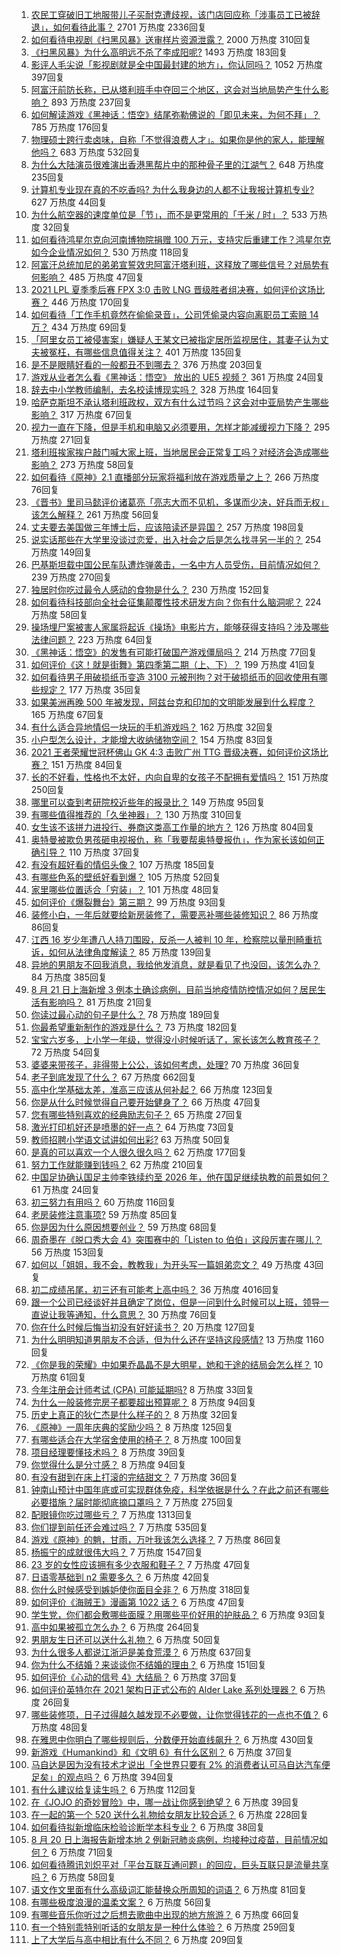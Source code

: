 1. [农民工穿破旧工地服带儿子买耐克遭歧视，该门店回应称「涉事员工已被辞退」，如何看待此事？](https://www.zhihu.com/question/481174491) 2701 万热度 2336回复
1. [如何看待电视剧《扫黑风暴》送审样片资源泄露？](https://www.zhihu.com/question/481330328) 2000 万热度 310回复
1. [《扫黑风暴》为什么高明远不杀了李成阳呢?](https://www.zhihu.com/question/481047871) 1493 万热度 183回复
1. [影评人毛尖说「影视剧就是全中国最封建的地方」，你认同吗？](https://www.zhihu.com/question/480959905) 1052 万热度 397回复
1. [阿富汗前防长称，已从塔利班手中夺回三个地区，这会对当地局势产生什么影响？](https://www.zhihu.com/question/481355579) 893 万热度 237回复
1. [如何解读游戏《黑神话：悟空》结尾弥勒佛说的「即见未来，为何不拜」？](https://www.zhihu.com/question/481173215) 785 万热度 176回复
1. [物理硕士跨行卖卤味，自称「不觉得浪费人才」。如果你是他的家人，能理解他吗？](https://www.zhihu.com/question/480359455) 683 万热度 532回复
1. [为什么大陆演员很难演出香港黑帮片中的那种骨子里的江湖气？](https://www.zhihu.com/question/480849535) 648 万热度 235回复
1. [计算机专业现在真的不吃香吗? 为什么我身边的人都不让我报计算机专业?](https://www.zhihu.com/question/470635141) 627 万热度 44回复
1. [为什么航空器的速度单位是「节」，而不是更常用的「千米 / 时」？](https://www.zhihu.com/question/364495905) 533 万热度 32回复
1. [如何看待鸿星尔克向河南博物院捐赠 100 万元，支持灾后重建工作？鸿星尔克如今企业情况如何？](https://www.zhihu.com/question/481347084) 530 万热度 118回复
1. [阿富汗总统加尼的弟弟宣誓效忠阿富汗塔利班，这释放了哪些信号？对局势有何影响？](https://www.zhihu.com/question/481499823) 485 万热度 47回复
1. [2021 LPL 夏季季后赛 FPX 3:0 击败 LNG 晋级胜者组决赛，如何评价这场比赛？](https://www.zhihu.com/question/481458042) 446 万热度 170回复
1. [如何看待「工作手机竟然在偷偷录音」，公司凭偷录内容向离职员工索赔 14 万？](https://www.zhihu.com/question/480979026) 434 万热度 69回复
1. [「阿里女员工被侵害案」嫌疑人王某文已被指定居所监视居住，其妻子认为丈夫被冤枉，有哪些信息值得关注？](https://www.zhihu.com/question/481454197) 401 万热度 135回复
1. [是不是眼睛好看的一般都丑不到哪去？](https://www.zhihu.com/question/480505441) 376 万热度 203回复
1. [游戏从业者怎么看《黑神话：悟空》 放出的 UE5 视频？](https://www.zhihu.com/question/481230861) 361 万热度 24回复
1. [辞去中小学教师编制，去名校读博现实吗？](https://www.zhihu.com/question/447564308) 328 万热度 164回复
1. [哈萨克斯坦不承认塔利班政权，双方有什么过节吗？这会对中亚局势产生哪些影响？](https://www.zhihu.com/question/481253845) 317 万热度 67回复
1. [视力一直在下降，但是手机和电脑又必须要用，怎样才能减缓视力下降？](https://www.zhihu.com/question/29378502) 295 万热度 271回复
1. [塔利班挨家挨户敲门喊大家上班，当地居民会正常复工吗？对经济会造成哪些影响？](https://www.zhihu.com/question/481261418) 273 万热度 58回复
1. [如何看待《原神》2.1 直播部分玩家将福利放在游戏质量之上？](https://www.zhihu.com/question/481342967) 266 万热度 76回复
1. [《晋书》里司马懿评价诸葛亮「亮志大而不见机，多谋而少决，好兵而无权」该怎么解释？](https://www.zhihu.com/question/470256866) 261 万热度 56回复
1. [丈夫要去美国做三年博士后，应该陪读还是异国？](https://www.zhihu.com/question/345157388) 257 万热度 198回复
1. [说实话那些在大学里没谈过恋爱，出入社会之后是怎么找寻另一半的？](https://www.zhihu.com/question/432440454) 254 万热度 149回复
1. [巴基斯坦载中国公民车队遭炸弹袭击，一名中方人员受伤，目前情况如何？](https://www.zhihu.com/question/481364036) 239 万热度 270回复
1. [独居时你吃过最令人感动的食物是什么？](https://www.zhihu.com/question/479196656) 230 万热度 152回复
1. [如何看待科技部向全社会征集颠覆性技术研发方向？你有什么脑洞呢？](https://www.zhihu.com/question/481220643) 224 万热度 58回复
1. [操场埋尸案被害人家属将起诉《操场》电影片方，能够获得支持吗？涉及哪些法律问题？](https://www.zhihu.com/question/481239064) 223 万热度 64回复
1. [《黑神话：悟空》的发售有可能打破国产游戏僵局吗？](https://www.zhihu.com/question/481359795) 214 万热度 77回复
1. [如何评价《这！就是街舞》第四季第二期（上、下）？](https://www.zhihu.com/question/481470049) 199 万热度 41回复
1. [如何看待男子用破损纸币变造 3100 元被刑拘？对于破损纸币的回收使用有哪些规定？](https://www.zhihu.com/question/481373879) 177 万热度 35回复
1. [如果美洲再晚 500 年被发现，阿兹台克和印加的文明能发展到什么程度？](https://www.zhihu.com/question/37284738) 165 万热度 67回复
1. [有什么适合异地情侣一块玩的手机游戏吗？](https://www.zhihu.com/question/314734641) 162 万热度 32回复
1. [小户型怎么设计，才能增大收纳储物空间？](https://www.zhihu.com/question/446526971) 154 万热度 83回复
1. [2021 王者荣耀世冠杯佛山 GK 4:3 击败广州 TTG 晋级决赛，如何评价这场比赛？](https://www.zhihu.com/question/481488644) 151 万热度 84回复
1. [长的不好看，性格也不太好，内向自卑的女孩子不配拥有爱情吗？](https://www.zhihu.com/question/481412966) 151 万热度 250回复
1. [哪里可以查到考研院校近些年的报录比？](https://www.zhihu.com/question/367173234) 149 万热度 95回复
1. [有哪些值得推荐的「久坐神器」？](https://www.zhihu.com/question/25573389) 130 万热度 310回复
1. [女生该不该拼力进投行、券商这类高工作量的地方？](https://www.zhihu.com/question/36710812) 126 万热度 804回复
1. [奥特曼被欺负男孩砸电视报仇，称「我要帮奥特曼报仇」，作为家长该如何正确引导？](https://www.zhihu.com/question/481552300) 110 万热度 37回复
1. [有没有超好看的情侣头像？](https://www.zhihu.com/question/367171746) 107 万热度 185回复
1. [有哪些色系的壁纸好看到爆？](https://www.zhihu.com/question/331260904) 105 万热度 52回复
1. [家里哪些位置适合「穷装」？](https://www.zhihu.com/question/441324496) 101 万热度 48回复
1. [如何评价《爆裂舞台》第三期？](https://www.zhihu.com/question/481269192) 99 万热度 93回复
1. [装修小白，一年后就要给新房装修了，需要恶补哪些装修知识？](https://www.zhihu.com/question/339527796) 86 万热度 86回复
1. [江西 16 岁少年遭八人持刀围殴，反杀一人被判 10 年，检察院以量刑畸重抗诉，如何从法律角度解读？](https://www.zhihu.com/question/481554723) 85 万热度 139回复
1. [异地的男朋友不回我消息，我给他发消息，就是看见了也没回，该怎么办？](https://www.zhihu.com/question/478865753) 84 万热度 385回复
1. [8 月 21 日上海新增 3 例本土确诊病例，目前当地疫情防控情况如何？居民生活有影响吗？](https://www.zhihu.com/question/481386532) 81 万热度 21回复
1. [你读过最心动的句子是什么？](https://www.zhihu.com/question/479369104) 78 万热度 189回复
1. [你最希望重新制作的游戏是什么？](https://www.zhihu.com/question/448831109) 73 万热度 182回复
1. [宝宝六岁多，上小学一年级，觉得没小时候听话了，家长该怎么教育孩子？](https://www.zhihu.com/question/480880605) 72 万热度 54回复
1. [婆婆来带孩子，非得带上公公，该如何考虑，处理?](https://www.zhihu.com/question/481330054) 70 万热度 36回复
1. [老子到底发现了什么？](https://www.zhihu.com/question/313095458) 67 万热度 662回复
1. [高中化学基础太差，准高三应该从何补起？](https://www.zhihu.com/question/466943473) 66 万热度 123回复
1. [你是从什么时候觉得自己要开始健身了？](https://www.zhihu.com/question/473214543) 66 万热度 47回复
1. [您有哪些特别喜欢的经典励志句子？](https://www.zhihu.com/question/479198422) 65 万热度 27回复
1. [激光打印机好还是喷墨的好一点？](https://www.zhihu.com/question/26684736) 64 万热度 73回复
1. [教师招聘小学语文试讲如何出彩?](https://www.zhihu.com/question/337007900) 63 万热度 50回复
1. [是真的可以喜欢一个人很久很久吗？](https://www.zhihu.com/question/480834639) 62 万热度 177回复
1. [努力工作就能赚到钱吗？](https://www.zhihu.com/question/478702812) 62 万热度 210回复
1. [中国足协确认国足主帅李铁续约至 2026 年，他在国足继续执教的前景如何？](https://www.zhihu.com/question/481598274) 61 万热度 24回复
1. [初三努力有用吗？](https://www.zhihu.com/question/480635050) 60 万热度 116回复
1. [老房装修注意事项?](https://www.zhihu.com/question/20799466) 59 万热度 85回复
1. [你是因为什么原因想要创业？](https://www.zhihu.com/question/472584389) 59 万热度 68回复
1. [周奇墨在《脱口秀大会 4》突围赛中的「Listen to 伯伯」这段厉害在哪儿？](https://www.zhihu.com/question/480511536) 56 万热度 153回复
1. [如何以「姐姐，我不会，教教我」为开头写一篇姐弟恋文？](https://www.zhihu.com/question/453867329) 49 万热度 43回复
1. [初二成绩吊尾，初三还有可能考上高中吗？](https://www.zhihu.com/question/468628888) 36 万热度 4016回复
1. [跟一个公司已经谈好并且确定了岗位，但是一问到什么时候可以上班，领导一直说让我等通知，什么意思？](https://www.zhihu.com/question/472994909) 30 万热度 76回复
1. [你在什么时候后悔当初没有好好读书？](https://www.zhihu.com/question/481258616) 20 万热度 127回复
1. [为什么明明知道男朋友不合适，但为什么还在坚持这段感情?](https://www.zhihu.com/question/460992487) 13 万热度 1160回复
1. [《你是我的荣耀》中如果乔晶晶不是大明星，她和于途的结局会怎么样？](https://www.zhihu.com/question/477389590) 10 万热度 61回复
1. [今年注册会计师考试 (CPA) 可能延期吗?](https://www.zhihu.com/question/477652954) 8 万热度 33回复
1. [为什么一般装修完房子都要超出预算呢？](https://www.zhihu.com/question/470586831) 8 万热度 94回复
1. [历史上真正的狄仁杰是什么样子的？](https://www.zhihu.com/question/30929537) 8 万热度 32回复
1. [《原神》一周年庆典的奖励少吗？](https://www.zhihu.com/question/481302406) 8 万热度 125回复
1. [有哪些适合在大学宿舍使用的椅子？](https://www.zhihu.com/question/28416669) 8 万热度 100回复
1. [项目经理要懂技术吗？](https://www.zhihu.com/question/471721851) 8 万热度 39回复
1. [你觉得什么是分寸感？](https://www.zhihu.com/question/421150527) 8 万热度 94回复
1. [有没有甜到在床上打滚的完结甜文？](https://www.zhihu.com/question/462480016) 7 万热度 36回复
1. [钟南山预计中国年底或可实现群体免疫，科学依据是什么？在此之前还有哪些必要措施？届时能彻底摘口罩吗？](https://www.zhihu.com/question/481200144) 7 万热度 275回复
1. [配眼镜你吃过哪些亏？](https://www.zhihu.com/question/318306672) 7 万热度 1313回复
1. [你们提到前任还会难过吗？](https://www.zhihu.com/question/477636151) 7 万热度 535回复
1. [游戏《原神》的魈，甘雨，万叶我该怎么选择？](https://www.zhihu.com/question/462366899) 7 万热度 86回复
1. [杨振宁的成就很伟大吗？](https://www.zhihu.com/question/38510046) 7 万热度 1547回复
1. [23 岁的女性应该拥有多少衣服和鞋子？](https://www.zhihu.com/question/35541446) 7 万热度 47回复
1. [日语零基础到 n2 需要多久？](https://www.zhihu.com/question/286675003) 6 万热度 42回复
1. [你什么时候感受到嫉妒使你面目全非？](https://www.zhihu.com/question/62535131) 6 万热度 318回复
1. [如何评价《海贼王》漫画第 1022 话？](https://www.zhihu.com/question/478984560) 6 万热度 47回复
1. [学生党，你们都会敷哪些面膜？用哪些平价好用的护肤品？](https://www.zhihu.com/question/445723645) 6 万热度 93回复
1. [高中如果被孤立怎么办？](https://www.zhihu.com/question/481373136) 6 万热度 264回复
1. [男朋友生日还可以送什么礼物？](https://www.zhihu.com/question/308636509) 6 万热度 50回复
1. [为什么很多人都说江浙沪是美食荒漠？](https://www.zhihu.com/question/456755817) 6 万热度 637回复
1. [你为什么不结婚？来谈谈你不结婚的理由？](https://www.zhihu.com/question/268802571) 6 万热度 151回复
1. [如何评价《心动的信号 4》大结局？](https://www.zhihu.com/question/481264856) 6 万热度 37回复
1. [如何评价英特尔在 2021 架构日正式公布的 Alder Lake 系列处理器？](https://www.zhihu.com/question/481026148) 6 万热度 26回复
1. [​哪些装修项，日子过得越久越发现不必要做，让你觉得钱花的一点也不值？](https://www.zhihu.com/question/438326516) 6 万热度 48回复
1. [在雅思中你明白了哪些规则后，分数便开始直线飙升？](https://www.zhihu.com/question/348084694) 6 万热度 430回复
1. [新游戏《Humankind》和《文明 6》有什么区别？](https://www.zhihu.com/question/480547177) 6 万热度 37回复
1. [马自达是因为没有技术才说出「全世界只要有 2% 的消费者认可马自达汽车便足矣」的观点吗？](https://www.zhihu.com/question/479804083) 6 万热度 394回复
1. [有什么建议给复读生吗？](https://www.zhihu.com/question/471664550) 6 万热度 112回复
1. [在《JOJO 的奇妙冒险》中，哪一战让你感到绝望？](https://www.zhihu.com/question/469639680) 6 万热度 39回复
1. [在一起的第一个 520 送什么礼物给女朋友比较合适？](https://www.zhihu.com/question/323253191) 6 万热度 228回复
1. [如何看待拟新增临床检验诊断学本科专业？](https://www.zhihu.com/question/479223035) 6 万热度 38回复
1. [8 月 20 日上海报告新增本地 2 例新冠肺炎病例，均接种过疫苗，目前情况如何？](https://www.zhihu.com/question/481254445) 6 万热度 71回复
1. [如何看待腾讯刘炽平对「平台互联互通问题」的回应，巨头互联只是流量共享吗？](https://www.zhihu.com/question/481112353) 6 万热度 58回复
1. [语文作文里面有什么高级词汇能替换众所周知的词语？](https://www.zhihu.com/question/318964543) 6 万热度 81回复
1. [有哪些极度浪漫的温柔文案？](https://www.zhihu.com/question/417753048) 6 万热度 56回复
1. [有哪些音乐你听过之后想去歌曲中出现的地方旅游？](https://www.zhihu.com/question/480593528) 6 万热度 66回复
1. [有一个特别乖特别听话的女朋友是一种什么体验？](https://www.zhihu.com/question/38244646) 6 万热度 259回复
1. [上了大学后与高中相比有什么不同？](https://www.zhihu.com/question/480460990) 6 万热度 209回复